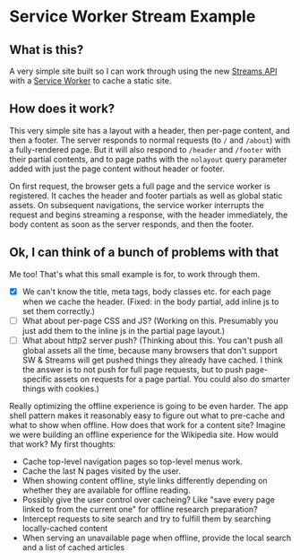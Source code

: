 # Service Worker Stream Example

## What is this?

A very simple site built so I can work through using the new [Streams API](http://streams.spec.whatwg.org)
with a [Service Worker](https://developer.mozilla.org/en-US/docs/Web/API/Service_Worker_API) to cache a static site.

## How does it work?

This very simple site has a layout with a header, then per-page content, and then a footer. The server responds
to normal requests (to `/` and `/about`) with a fully-rendered page. But it will also respond to `/header` and `/footer` with
their partial contents, and to page paths with the `nolayout` query parameter added with just the page content
without header or footer.

On first request, the browser gets a full page and the service worker is registered. It caches the header and footer
partials as well as global static assets. On subsequent navigations, the service worker interrupts the request and
begins streaming a response, with the header immediately, the body content as soon as the server responds, and then
the footer.

## Ok, I can think of a bunch of problems with that

Me too! That's what this small example is for, to work through them.

- [X] We can't know the title, meta tags, body classes etc. for each page when we cache the header. (Fixed: in the body partial, add inline js to set them correctly.)
- [ ] What about per-page CSS and JS? (Working on this. Presumably you just add them to the inline js in the partial page layout.)
- [ ] What about http2 server push? (Thinking about this. You can't push all global assets all the time, because many browsers that don't support SW & Streams will get pushed things they already have cached. I think the answer is to not push for full page requests, but to push page-specific assets on requests for a page partial. You could also do smarter things with cookies.)

Really optimizing the offline experience is going to be even harder. The app shell pattern makes it reasonably easy to
figure out what to pre-cache and what to show when offline. How does that work for a content site?
Imagine we were building an offline experience for the Wikipedia site. How would that work? My first thoughts:

- Cache top-level navigation pages so top-level menus work.
- Cache the last N pages visited by the user.
- When showing content offline, style links differently depending on whether they are available for offline reading.
- Possibly give the user control over cacheing? Like "save every page linked to from the current one" for offline research preparation?
- Intercept requests to site search and try to fulfill them by searching locally-cached content
- When serving an unavailable page when offline, provide the local search and a list of cached articles

